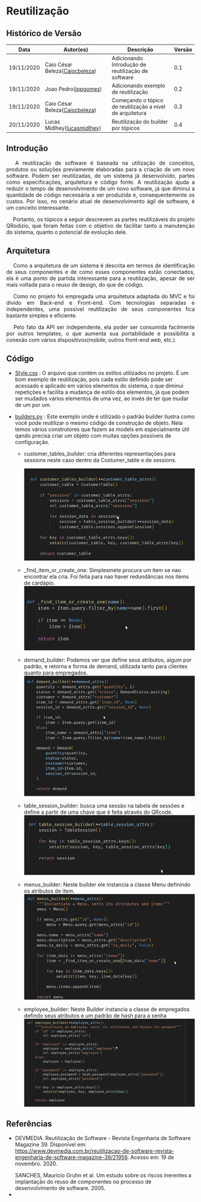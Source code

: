 # Reutilização

## Histórico de Versão

<table>
  <thead>
    <tr>
      <th>Data</th>
      <th>Autor(es)</th>
      <th>Descrição</th>
      <th>Versão</th>  
    </tr>
  </thead>

  <tbody>
    <tr>
      <td>19/11/2020</td>
      <td>
        Caio César Beleza(<a target="blank" href="https://github.com/Caiocbeleza">Caiocbeleza</a>)
      </td>
      <td>Adicionando Introdução de reutilização de software</td>
      <td>0.1</td>
    </tr>
    <tr>
      <td>19/11/2020</td>
      <td>
        Joao Pedro(<a target="blank" href="https://github.com/Caiocbeleza">jppgomes</a>)
      </td>
      <td>Adicionando exemplo de reutilização</td>
      <td>0.2</td>
    </tr>
    <tr>
      <td>19/11/2020</td>
      <td>
        Caio César Beleza(<a target="blank" href="https://github.com/Caiocbeleza">Caiocbeleza</a>)
      </td>
      <td>Começando o tópico de reutilização a nivel de arquitetura</td>
      <td>0.3</td>
    </tr>
    <tr>
      <td>20/11/2020</td>
      <td>
        Lucas Midlhey(<a target="blank" href="https://github.com/lucasmidlhey">lucasmidlhey</a>)
      </td>
      <td>Reutilização do builder por tópicos</td>
      <td>0.4</td>
    </tr>
  </tbody>
</table>

## Introdução

<p align="justify">&emsp;
A reutilização de software é baseada na utilização de conceitos, produtos ou soluções previamente elaboradas para a criação de um novo software. Podem ser reutilizadas, de um sistema já desenvolvido, partes como especificações, arquitetura e código fonte. A reutilização ajuda a reduzir o tempo de desenvolvimento de um novo software, já que diminui a quantidade de código necessária a ser produzida e, consequentemente os custos. Por isso, no cenário atual de desenvolvimento ágil de software, é um conceito interessante.
</p>
<p align="justify">&emsp;
Portanto, os tópicos a seguir descrevem as partes reutilizáveis do projeto QRodízio, que foram feitas com o objetivo de facilitar tanto a manutenção do sistema, quanto o potencial de evolução dele.
</p>

## Arquitetura
<p align="justify">&emsp;
Como a arquitetura de um sistema é descrita em termos de identificação de seus componentes e de como esses componentes estão conectados, ela é uma ponto de partida interessante para a reutilização, apesar de ser mais voltada para o reuso de design, do que de código.
</p>


<p align="justify">&emsp;
Como no projeto foi empregada uma arquitetura adaptada do MVC e foi divido em Back-end e Front-end. Com tecnologias separadas e independentes, uma possível reutilização de seus componentes fica bastante simples e eficiente.
</p>

<p align="justify">&emsp;
Pelo fato da API ser  independente, ela poder ser consumida facilmente por outros templates, o que aumenta sua portabilidade e possibilita a conexão com vários dispositivos(mobile, outros front-end web, etc.).
</p>

## Código

<ul>
<li>

[Style.css](https://github.com/UnBArqDsw/2020.1_G10_QRodizio_Frontend/blob/tables-and-qrcodes/src/assets/styles/styles.css) : O arquivo que contém os estilos utilizados no projeto. É um bom exemplo de reutilização, pois cada estilo definido pode ser acessado e aplicado em vários elementos do sistema, o que diminui repetições e facilita a mudança de estilo dos elementos, já que podem ser mudados vários elementos de uma vez, ao invés de ter que mudar de um por um.

</li>

<li>

[builders.py](https://github.com/UnBArqDsw/2020.1_G10_QRodizio_Backend/blob/develop/qrodizio/builders.py) : Este exemplo onde é utilizado o padrão builder ilustra como você pode reutilizar o mesmo código de construção de objeto. Nela temos vários construtores que fazem as models em especialmente útil qando precisa criar um objeto com muitas opções possíveis de configuração.

<ul>
<li>
   customer_tables_builder: cria diferentes representações para sessions neste caso dentro da Costumer_table e de sessions.

[![builder de cliente](../images/reutilizacao/costumer_table_builder.png)](ttps://ibb.co/bdhHf6k)

</li>
<li>

\_find_item_or_create_one: Simplesmete procura um item se nao encontrar ela cria. Foi feita para nao haver redundâncias nos items de cardápio.
[![builder de criar item](../images/reutilizacao/find_item_or_create_one.png)](https://ibb.co/q02jPHt)

</li>
<li>

demand_builder: Podemos ver que define seus atributos, algum por padrão, e retorna e forma de demand, utilizada tanto para clientes quanto para empregados.
[![builder de pedido](../images/reutilizacao/demand_builder.png)](https://ibb.co/TKWtC91)

</li>
<li>

table_session_builder: busca uma sessão na tabela de sessões e define a partir de uma chave que é feita através do QRcode.
[![builder de sessão da tabela](../images/reutilizacao/table_session_builder.png)](https://ibb.co/8mRLgLS)

</li>
<li>

menus_builder: Neste builder ele instancia a classe Menu definindo os atributos de item.
[![builder de menu](../images/reutilizacao/menus_builder.png)](https://ibb.co/CBsQKpj)

</li>
<li>

employee_builder: Neste Builder instancia a classe de empregados defindo seus atributos e um padrão de hash para a senha
[![builder de empregado](../images/reutilizacao/employee_builder.png)](https://ibb.co/ws4ryyg)

</li>
</ul>
</li>

</ul>

## Referências

<ul>
<li>

DEVMEDIA. Reutilização de Software - Revista Engenharia de Software Magazine 39. Disponível em: https://www.devmedia.com.br/reutilizacao-de-software-revista-engenharia-de-software-magazine-39/21956. Acesso em: 19 de novembro. 2020.

</li>
SANCHES, Mauricio Gruhn et al. Um estudo sobre os riscos inerentes a implantação do reuso de componentes no processo de desenvolvimento de software. 2005.
<li></li>
</ul>
